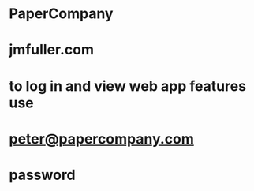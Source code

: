 # PaperCompany
# jmfuller.com
# to log in and view web app features use
# peter@papercompany.com
# password
